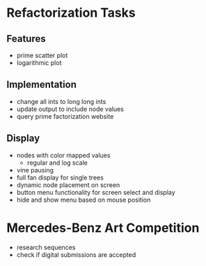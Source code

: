# Refactorization Tasks

## Features

  * prime scatter plot
  * logarithmic plot

## Implementation

  * change all ints to long long ints
  * update output to include node values
  * query prime factorization website

## Display

  * nodes with color mapped values
    * regular and log scale
  * vine pausing
  * full fan display for single trees
  * dynamic node placement on screen
  * button menu functionality for screen select and display
  * hide and show menu based on mouse position

# Mercedes-Benz Art Competition

  * research sequences
  * check if digital submissions are accepted